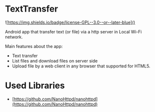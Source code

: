 # TextTransfer

![https://img.shields.io/badge/license-GPL--3.0--or--later-blue]()

Android app that transfer text (or file) via a http server in Local Wi-Fi network.

Main features about the app:

- Text transfer
- List files and download files on server side
- Upload file by a web client in any browser that supported for HTML5.

# Used Libraries

- [https://github.com/NanoHttpd/nanohttpd](https://github.com/NanoHttpd/nanohttpd)

